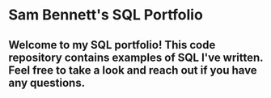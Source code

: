 # Sam Bennett's SQL Portfolio
## Welcome to my SQL portfolio! This code repository contains examples of SQL I've written. Feel free to take a look and reach out if you have any questions. 
